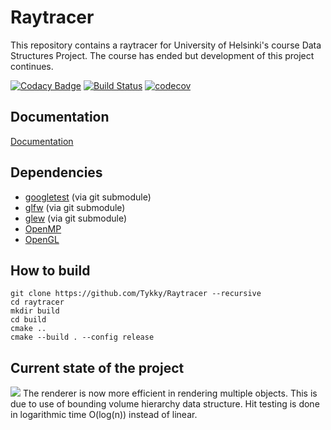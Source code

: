 # Raytracer


This repository contains a raytracer for University of Helsinki's course Data Structures Project.
The course has ended but development of this project continues. 

[![Codacy Badge](https://api.codacy.com/project/badge/Grade/faf5f517c8a54a5384c3906068b91a22)](https://app.codacy.com/manual/Tykky/Raytracer?utm_source=github.com&utm_medium=referral&utm_content=Tykky/Raytracer&utm_campaign=Badge_Grade_Dashboard)
[![Build Status](https://travis-ci.org/Tykky/Raytracer.svg?branch=master)](https://travis-ci.org/Tykky/Raytracer)
[![codecov](https://codecov.io/gh/Tykky/Raytracer/branch/master/graph/badge.svg)](https://codecov.io/gh/Tykky/Raytracer)
## Documentation

[Documentation](https://tykky.github.io/)

## Dependencies

* [googletest](https://github.com/google/googletest) (via git submodule)
* [glfw](https://github.com/glfw/glfw) (via git submodule)
* [glew](https://github.com/nigels-com/glew) (via git submodule)
* [OpenMP](https://www.openmp.org/)
* [OpenGL](https://www.opengl.org/)

## How to build

````
git clone https://github.com/Tykky/Raytracer --recursive
cd raytracer
mkdir build
cd build
cmake ..
cmake --build . --config release
````
## Current state of the project

![](doc/data/renders/demo.png)
The renderer is now more efficient in rendering 
multiple objects. This is due to use of bounding 
volume hierarchy data structure. Hit testing is done 
in logarithmic time O(log(n)) instead of linear.
